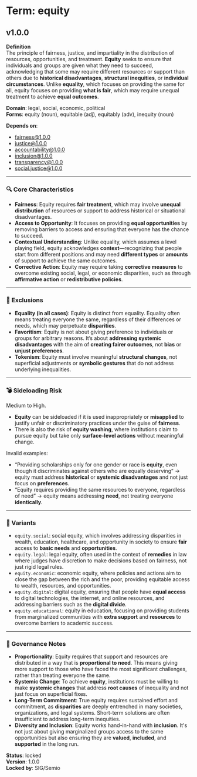 # Term: equity

## v1.0.0

**Definition**  
The principle of fairness, justice, and impartiality in the distribution of resources, opportunities, and treatment. **Equity** seeks to ensure that individuals and groups are given what they need to succeed, acknowledging that some may require different resources or support than others due to **historical disadvantages**, **structural inequities**, or **individual circumstances**. Unlike **equality**, which focuses on providing the same for all, equity focuses on providing **what is fair**, which may require unequal treatment to achieve **equal outcomes**.

**Domain**: legal, social, economic, political  
**Forms**: equity (noun), equitable (adj), equitably (adv), inequity (noun)

**Depends on**:  
- fairness@1.0.0  
- justice@1.0.0  
- accountability@1.0.0  
- inclusion@1.0.0  
- transparency@1.0.0  
- social.justice@1.0.0

---

### 🔍 Core Characteristics

- **Fairness**: Equity requires **fair treatment**, which may involve **unequal distribution** of resources or support to address historical or situational disadvantages.
- **Access to Opportunity**: It focuses on providing **equal opportunities** by removing barriers to access and ensuring that everyone has the chance to succeed.
- **Contextual Understanding**: Unlike equality, which assumes a level playing field, equity acknowledges **context**—recognizing that people start from different positions and may need **different types** or **amounts** of support to achieve the same outcomes.
- **Corrective Action**: Equity may require taking **corrective measures** to overcome existing social, legal, or economic disparities, such as through **affirmative action** or **redistributive policies**.

---

### 🚧 Exclusions

- **Equality (in all cases)**: Equity is distinct from equality. Equality often means treating everyone the same, regardless of their differences or needs, which may perpetuate **disparities**.
- **Favoritism**: Equity is not about giving preference to individuals or groups for arbitrary reasons. It’s about **addressing systemic disadvantages** with the aim of **creating fairer outcomes**, not **bias** or **unjust preferences**.
- **Tokenism**: Equity must involve meaningful **structural changes**, not superficial adjustments or **symbolic gestures** that do not address underlying inequalities.

---

### 💣 Sideloading Risk

Medium to High.  
- **Equity** can be sideloaded if it is used inappropriately or **misapplied** to justify unfair or discriminatory practices under the guise of **fairness**.
- There is also the risk of **equity washing**, where institutions claim to pursue equity but take only **surface-level actions** without meaningful change.

Invalid examples:
- “Providing scholarships only for one gender or race is **equity**, even though it discriminates against others who are equally deserving” → equity must address **historical** or **systemic disadvantages** and not just focus on **preferences**.
- “Equity requires providing the same resources to everyone, regardless of need” → equity means addressing **need**, not treating everyone **identically**.

---

### 🔁 Variants

- `equity.social`: social equity, which involves addressing disparities in wealth, education, healthcare, and opportunity in society to ensure **fair** access to **basic needs** and **opportunities**.
- `equity.legal`: legal equity, often used in the context of **remedies** in law where judges have discretion to make decisions based on fairness, not just rigid legal rules.
- `equity.economic`: economic equity, where policies and actions aim to close the gap between the rich and the poor, providing equitable access to wealth, resources, and opportunities.
- `equity.digital`: digital equity, ensuring that people have **equal access** to digital technologies, the internet, and online resources, and addressing barriers such as the **digital divide**.
- `equity.educational`: equity in education, focusing on providing students from marginalized communities with **extra support** and **resources** to overcome barriers to academic success.

---

### 🔐 Governance Notes

- **Proportionality**: Equity requires that support and resources are distributed in a way that is **proportional to need**. This means giving more support to those who have faced the most significant challenges, rather than treating everyone the same.
- **Systemic Change**: To achieve **equity**, institutions must be willing to make **systemic changes** that address **root causes** of inequality and not just focus on superficial fixes.
- **Long-Term Commitment**: True equity requires sustained effort and commitment, as **disparities** are deeply entrenched in many societies, organizations, and legal systems. Short-term solutions are often insufficient to address long-term inequities.
- **Diversity and Inclusion**: Equity works hand-in-hand with **inclusion**. It's not just about giving marginalized groups access to the same opportunities but also ensuring they are **valued**, **included**, and **supported** in the long run.

**Status**: locked  
**Version**: 1.0.0  
**Locked by**: SIG/Semio
